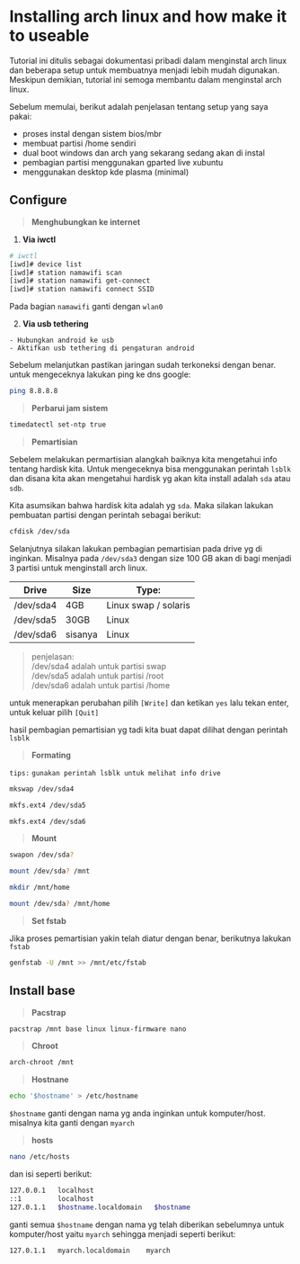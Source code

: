 # Installing arch linux and how make it to useable

Tutorial ini ditulis sebagai dokumentasi pribadi dalam menginstal arch linux dan beberapa setup untuk membuatnya menjadi lebih mudah digunakan. Meskipun demikian, tutorial ini semoga membantu dalam menginstal arch linux.

Sebelum memulai,
berikut adalah penjelasan tentang setup yang saya pakai:

- proses instal dengan sistem bios/mbr
- membuat partisi /home sendiri
- dual boot windows dan arch yang sekarang sedang akan di instal
- pembagian partisi menggunakan gparted live xubuntu
- menggunakan desktop kde plasma (minimal)

## Configure
> **Menghubungkan ke internet**

1. **Via iwctl**

```bash
# iwctl
[iwd]# device list
[iwd]# station namawifi scan
[iwd]# station namawifi get-connect
[iwd]# station namawifi connect SSID
```
Pada bagian `namawifi` ganti dengan `wlan0`

2. **Via usb tethering**

`- Hubungkan android ke usb`\
`- Aktifkan usb tethering di pengaturan android`

Sebelum melanjutkan pastikan jaringan sudah terkoneksi dengan benar. untuk mengeceknya lakukan ping ke dns google:
```bash
ping 8.8.8.8
```

> **Perbarui jam sistem**

```bash
timedatectl set-ntp true
```
> **Pemartisian**

Sebelem melakukan permartisian alangkah baiknya kita mengetahui info tentang hardisk kita. Untuk mengeceknya bisa menggunakan perintah `lsblk` dan disana kita akan mengetahui hardisk yg akan kita install adalah `sda` atau `sdb`.

Kita asumsikan bahwa hardisk kita adalah yg `sda`. Maka silakan lakukan pembuatan partisi dengan perintah sebagai berikut:

```bash
cfdisk /dev/sda
```

Selanjutnya silakan lakukan pembagian pemartisian pada drive yg di inginkan.
Misalnya pada `/dev/sda3` dengan size 100 GB akan di bagi menjadi 3 partisi untuk menginstall arch linux.

|   Drive   |   Size  | Type: |
|   -----   |   ----  | ----- |
| /dev/sda4 |   4GB   | Linux swap / solaris |
| /dev/sda5 |  30GB   | Linux |
| /dev/sda6 | sisanya | Linux |

> penjelasan:\
/dev/sda4 adalah untuk partisi swap\
/dev/sda5 adalah untuk partisi /root\
/dev/sda6 adalah untuk partisi /home

untuk menerapkan perubahan pilih `[Write]` dan ketikan `yes` lalu tekan enter, untuk keluar pilih `[Quit]`

hasil pembagian pemartisian yg tadi kita buat dapat dilihat dengan perintah `lsblk`

> **Formating**

`tips:`
`gunakan perintah lsblk untuk melihat info drive`

```bash
mkswap /dev/sda4
```
```bash
mkfs.ext4 /dev/sda5
```
```bash
mkfs.ext4 /dev/sda6
```

> **Mount**

```bash
swapon /dev/sda?
```
```bash
mount /dev/sda? /mnt
```
```bash
mkdir /mnt/home
```
```bash
mount /dev/sda? /mnt/home
```

> **Set fstab**

Jika proses pemartisian yakin telah diatur dengan benar, berikutnya lakukan `fstab`

```bash
genfstab -U /mnt >> /mnt/etc/fstab
```

## Install base
> **Pacstrap**

```bash
pacstrap /mnt base linux linux-firmware nano
```
> **Chroot**

```bash
arch-chroot /mnt
```
> **Hostnane**

```bash
echo '$hostname' > /etc/hostname
```
`$hostname` ganti dengan nama yg anda inginkan untuk komputer/host. misalnya kita ganti dengan `myarch`

> **hosts**

```bash
nano /etc/hosts
```
dan isi seperti berikut:
```bash
127.0.0.1   localhost
::1         localhost
127.0.1.1   $hostname.localdomain   $hostname
```
ganti semua `$hostname` dengan nama yg telah diberikan sebelumnya untuk komputer/host yaitu `myarch` sehingga menjadi seperti berikut:
```
127.0.1.1   myarch.localdomain    myarch
```

```bash
```

```bash
```
